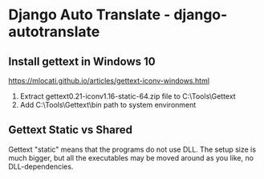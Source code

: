 # Django Auto Translate - django-autotranslate
## Install gettext in Windows 10
https://mlocati.github.io/articles/gettext-iconv-windows.html

1. Extract gettext0.21-iconv1.16-static-64.zip file to C:\Tools\Gettext
2. Add C:\Tools\Gettext\bin path to system environment 

## Gettext Static vs Shared
Gettext "static" means that the programs do not use DLL. 
The setup size is much bigger, but all the executables may be moved around as you like, no DLL-dependencies.